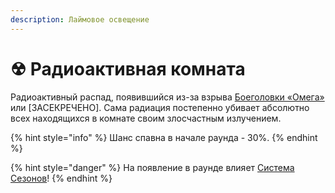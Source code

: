 ```yaml
---
description: Лаймовое освещение
---
```


# ☢ Радиоактивная комната

Радиоактивный распад, появившийся из-за взрыва [Боеголовки «Омега»](../server-mechanics/omega-warhead.md) или \[ЗАСЕКРЕЧЕНО]. Сама радиация постепенно убивает абсолютно всех находящихся в комнате своим злосчастным излучением.

{% hint style="info" %}
Шанс спавна в начале раунда - 30%.
{% endhint %}

{% hint style="danger" %}
На появление в раунде влияет [Система Сезонов](../server-systems/seasons-system/)!
{% endhint %}
